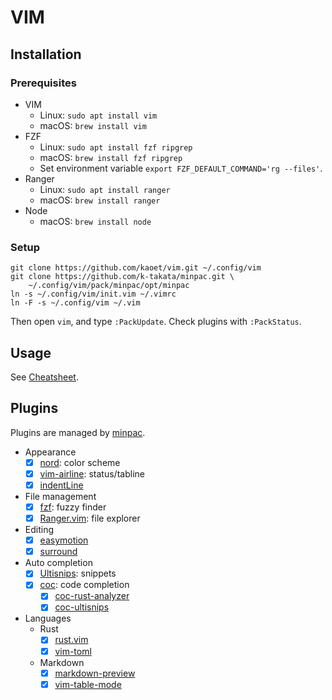 VIM
====

## Installation

### Prerequisites

* VIM
  * Linux: `sudo apt install vim`
  * macOS: `brew install vim`
* FZF
  * Linux: `sudo apt install fzf ripgrep`
  * macOS: `brew install fzf ripgrep`
  * Set environment variable `export FZF_DEFAULT_COMMAND='rg --files'`.
* Ranger
  * Linux: `sudo apt install ranger`
  * macOS: `brew install ranger`
* Node
  * macOS: `brew install node`

### Setup

```shell
git clone https://github.com/kaoet/vim.git ~/.config/vim
git clone https://github.com/k-takata/minpac.git \
    ~/.config/vim/pack/minpac/opt/minpac
ln -s ~/.config/vim/init.vim ~/.vimrc
ln -F -s ~/.config/vim ~/.vim
```

Then open `vim`, and type `:PackUpdate`. Check plugins with `:PackStatus`.

## Usage

See [Cheatsheet](cheatsheet.md).

## Plugins

Plugins are managed by [minpac](https://github.com/k-takata/minpac).

* Appearance
  * [x] [nord](https://github.com/arcticicestudio/nord-vim): color scheme
  * [x] [vim-airline](https://github.com/vim-airline/vim-airline): status/tabline
  * [x] [indentLine](https://github.com/Yggdroot/indentLine)
* File management
  * [x] [fzf](https://github.com/junegunn/fzf): fuzzy finder
  * [x] [Ranger.vim](https://github.com/francoiscabrol/ranger.vim): file explorer
* Editing
  * [x] [easymotion](https://github.com/easymotion/vim-easymotion)
  * [x] [surround](https://github.com/tpope/vim-surround)
* Auto completion
  * [x] [Ultisnips](https://github.com/SirVer/ultisnips): snippets
  * [x] [coc](https://github.com/neoclide/coc.nvim): code completion
    * [x] [coc-rust-analyzer](https://github.com/fannheyward/coc-rust-analyzer)
    * [x] [coc-ultisnips](https://github.com/neoclide/coc-snippets)
* Languages
  * Rust
    * [x] [rust.vim](https://github.com/rust-lang/rust.vim)
    * [x] [vim-toml](https://github.com/cespare/vim-toml)
  * Markdown
    * [x] [markdown-preview](https://github.com/iamcco/markdown-preview.nvim)
    * [x] [vim-table-mode](https://github.com/dhruvasagar/vim-table-mode)
